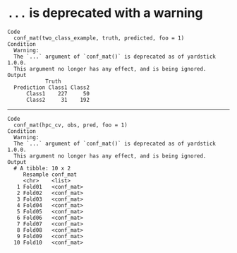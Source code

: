 # `...` is deprecated with a warning

    Code
      conf_mat(two_class_example, truth, predicted, foo = 1)
    Condition
      Warning:
      The `...` argument of `conf_mat()` is deprecated as of yardstick 1.0.0.
      This argument no longer has any effect, and is being ignored.
    Output
                Truth
      Prediction Class1 Class2
          Class1    227     50
          Class2     31    192

---

    Code
      conf_mat(hpc_cv, obs, pred, foo = 1)
    Condition
      Warning:
      The `...` argument of `conf_mat()` is deprecated as of yardstick 1.0.0.
      This argument no longer has any effect, and is being ignored.
    Output
      # A tibble: 10 x 2
         Resample conf_mat  
         <chr>    <list>    
       1 Fold01   <conf_mat>
       2 Fold02   <conf_mat>
       3 Fold03   <conf_mat>
       4 Fold04   <conf_mat>
       5 Fold05   <conf_mat>
       6 Fold06   <conf_mat>
       7 Fold07   <conf_mat>
       8 Fold08   <conf_mat>
       9 Fold09   <conf_mat>
      10 Fold10   <conf_mat>

